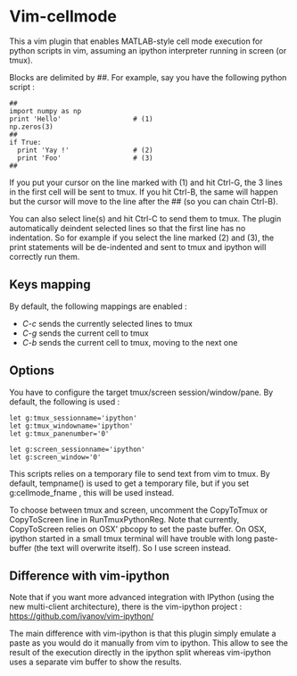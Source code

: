 Vim-cellmode
============
This a vim plugin that enables MATLAB-style cell mode execution for python
scripts in vim, assuming an ipython interpreter running in screen (or tmux).

Blocks are delimited by ##. For example, say you have the following python
script :

    ##
    import numpy as np
    print 'Hello'                  # (1)
    np.zeros(3)
    ##
    if True:
      print 'Yay !'                # (2)
      print 'Foo'                  # (3)
    ##

If you put your cursor on the line marked with (1) and hit Ctrl-G, the 3 lines
in the first cell will be sent to tmux. If you hit Ctrl-B, the same will happen
but the cursor will move to the line after the ## (so you can chain Ctrl-B).

You can also select line(s) and hit Ctrl-C to send them to tmux. The plugin
automatically deindent selected lines so that the first line has no
indentation. So for example if you select the line marked (2) and (3), the
print statements will be de-indented and sent to tmux and ipython will
correctly run them.

Keys mapping
-----------
By default, the following mappings are enabled :

* *C-c* sends the currently selected lines to tmux
* *C-g* sends the current cell to tmux
* *C-b* sends the current cell to tmux, moving to the next one

Options
-------
You have to configure the target tmux/screen session/window/pane. By default, the
following is used :

    let g:tmux_sessionname='ipython'
    let g:tmux_windowname='ipython'
    let g:tmux_panenumber='0'

    let g:screen_sessionname='ipython'
    let g:screen_window='0'

This scripts relies on a temporary file to send text from vim to tmux. By
default, tempname() is used to get a temporary file, but if you set
g:cellmode_fname , this will be used instead.

To choose between tmux and screen, uncomment the CopyToTmux or CopyToScreen
line in RunTmuxPythonReg.
Note that currently, CopyToScreen relies on OSX' pbcopy to set the paste buffer.
On OSX, ipython started in a small tmux terminal will have trouble with long
paste-buffer (the text will overwrite itself). So I use screen instead.

Difference with vim-ipython
---------------------------
Note that if you want more advanced integration with IPython (using the new
multi-client architecture), there is the vim-ipython project :
https://github.com/ivanov/vim-ipython/

The main difference with vim-ipython is that this plugin simply emulate a paste
as you would do it manually from vim to ipython. This allow to see the result
of the execution directly in the ipython split whereas vim-ipython uses a
separate vim buffer to show the results.

